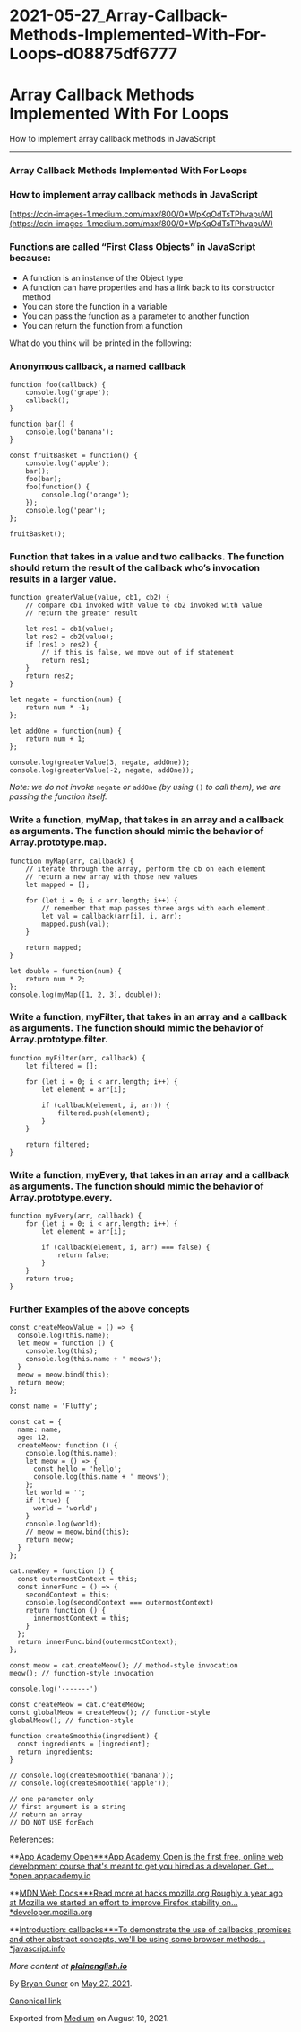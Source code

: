 # 2021-05-27_Array-Callback-Methods-Implemented-With-For-Loops-d08875df6777

# Array Callback Methods Implemented With For Loops

How to implement array callback methods in JavaScript

---

### Array Callback Methods Implemented With For Loops

### How to implement array callback methods in JavaScript

[https://cdn-images-1.medium.com/max/800/0*WpKqOdTsTPhvapuW](https://cdn-images-1.medium.com/max/800/0*WpKqOdTsTPhvapuW)

### Functions are called “First Class Objects” in JavaScript because:

- A function is an instance of the Object type
- A function can have properties and has a link back to its constructor method
- You can store the function in a variable
- You can pass the function as a parameter to another function
- You can return the function from a function

What do you think will be printed in the following:

### Anonymous callback, a named callback

```
function foo(callback) {
    console.log('grape');
    callback();
}
```

```
function bar() {
    console.log('banana');
}
```

```
const fruitBasket = function() {
    console.log('apple');
    bar();
    foo(bar);
    foo(function() {
        console.log('orange');
    });
    console.log('pear');
};
```

```
fruitBasket();
```

### Function that takes in a value and two callbacks. The function should return the result of the callback who’s invocation results in a larger value.

```
function greaterValue(value, cb1, cb2) {
    // compare cb1 invoked with value to cb2 invoked with value
    // return the greater result
```

```
    let res1 = cb1(value);
    let res2 = cb2(value);
    if (res1 > res2) {
        // if this is false, we move out of if statement
        return res1;
    }
    return res2;
}
```

```
let negate = function(num) {
    return num * -1;
};
```

```
let addOne = function(num) {
    return num + 1;
};
```

```
console.log(greaterValue(3, negate, addOne));
console.log(greaterValue(-2, negate, addOne));
```

*Note: we do not invoke* `negate` *or* `addOne` *(by using* `()` *to call them), we are passing the function itself.*

### Write a function, myMap, that takes in an array and a callback as arguments. The function should mimic the behavior of Array.prototype.map.

```
function myMap(arr, callback) {
    // iterate through the array, perform the cb on each element
    // return a new array with those new values
    let mapped = [];
```

```
    for (let i = 0; i < arr.length; i++) {
        // remember that map passes three args with each element.
        let val = callback(arr[i], i, arr);
        mapped.push(val);
    }
```

```
    return mapped;
}
```

```
let double = function(num) {
    return num * 2;
};
console.log(myMap([1, 2, 3], double));
```

### Write a function, myFilter, that takes in an array and a callback as arguments. The function should mimic the behavior of Array.prototype.filter.

```
function myFilter(arr, callback) {
    let filtered = [];
```

```
    for (let i = 0; i < arr.length; i++) {
        let element = arr[i];
```

```
        if (callback(element, i, arr)) {
            filtered.push(element);
        }
    }
```

```
    return filtered;
}
```

### Write a function, myEvery, that takes in an array and a callback as arguments. The function should mimic the behavior of Array.prototype.every.

```
function myEvery(arr, callback) {
    for (let i = 0; i < arr.length; i++) {
        let element = arr[i];
```

```
        if (callback(element, i, arr) === false) {
            return false;
        }
    }
    return true;
}
```

### Further Examples of the above concepts

```
const createMeowValue = () => {
  console.log(this.name);
  let meow = function () {
    console.log(this);
    console.log(this.name + ' meows');
  }
  meow = meow.bind(this);
  return meow;
};
```

```
const name = 'Fluffy';
```

```
const cat = {
  name: name,
  age: 12,
  createMeow: function () {
    console.log(this.name);
    let meow = () => {
      const hello = 'hello';
      console.log(this.name + ' meows');
    };
    let world = '';
    if (true) {
      world = 'world';
    }
    console.log(world);
    // meow = meow.bind(this);
    return meow;
  }
};
```

```
cat.newKey = function () {
  const outermostContext = this;
  const innerFunc = () => {
    secondContext = this;
    console.log(secondContext === outermostContext)
    return function () {
      innermostContext = this;
    }
  };
  return innerFunc.bind(outermostContext);
};
```

```
const meow = cat.createMeow(); // method-style invocation
meow(); // function-style invocation
```

```
console.log('-------')
```

```
const createMeow = cat.createMeow;
const globalMeow = createMeow(); // function-style
globalMeow(); // function-style
```

```
function createSmoothie(ingredient) {
  const ingredients = [ingredient];
  return ingredients;
}
```

```
// console.log(createSmoothie('banana'));
// console.log(createSmoothie('apple'));
```

```
// one parameter only
// first argument is a string
// return an array
// DO NOT USE forEach
```

References:

**[App Academy Open***App Academy Open is the first free, online web development course that's meant to get you hired as a developer. Get…*open.appacademy.io](https://open.appacademy.io/learn)

**[MDN Web Docs***Read more at hacks.mozilla.org Roughly a year ago at Mozilla we started an effort to improve Firefox stability on…*developer.mozilla.org](https://developer.mozilla.org/en-US/)

**[Introduction: callbacks***To demonstrate the use of callbacks, promises and other abstract concepts, we'll be using some browser methods…*javascript.info](https://javascript.info/callbacks)

*More content at* ***[plainenglish.io](http://plainenglish.io/)***

By [Bryan Guner](https://medium.com/@bryanguner) on [May 27, 2021](https://medium.com/p/d08875df6777).

[Canonical link](https://medium.com/@bryanguner/array-callback-methods-implemented-with-for-loops-d08875df6777)

Exported from [Medium](https://medium.com/) on August 10, 2021.